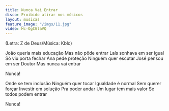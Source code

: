 ```yaml
---
title: Nunca Vai Entrar
disco: Proibido atirar nos músicos
layout: musicas
feature_image: "/imgs/11.jpg"
video: Hc-OgCGlaVQ
---
```

(Letra: Z de Deus/Música: Kblo)

João queria mais educação
Mas não pôde entrar
Laís sonhava em ser igual
Só viu porta fechar
Ana pede proteção
Ninguém quer escutar
José pensou em ser Doutor
Mas nunca vai entrar

Nunca!

Onde se tem inclusão
Ninguém quer tocar
Igualdade é normal
Sem querer forçar
Investir em solução
Pra poder andar
Um lugar tem mais valor
Se todos podem entrar

Nunca!
